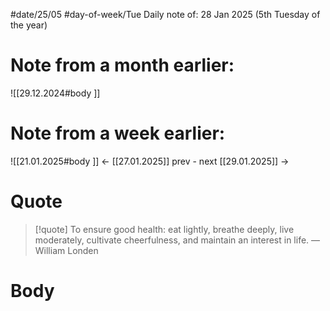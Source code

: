 
#date/25/05
#day-of-week/Tue
Daily note of: 28 Jan 2025 (5th Tuesday of the year)

# Note from a month earlier:
![[29.12.2024#body ]]

# Note from a week earlier:
![[21.01.2025#body ]]
 <- [[27.01.2025]] prev - next [[29.01.2025]] ->
# Quote

> [!quote] To ensure good health: eat lightly, breathe deeply, live moderately, cultivate cheerfulness, and maintain an interest in life.
> — William Londen
# Body


